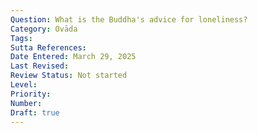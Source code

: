 ```yaml
---
Question: What is the Buddha's advice for loneliness?
Category: Ovāda
Tags:
Sutta References:
Date Entered: March 29, 2025
Last Revised:
Review Status: Not started
Level: 
Priority: 
Number: 
Draft: true
---
```

